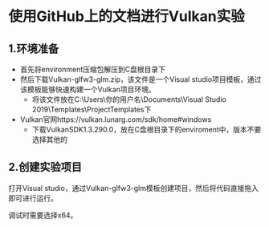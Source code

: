 # 使用GitHub上的文档进行Vulkan实验



## 1.环境准备



- 首先将environment压缩包解压到C盘根目录下
- 然后下载Vulkan-glfw3-glm.zip，该文件是一个Visual studio项目模板，通过该模板能够快速构建一个Vulkan项目环境。
  - 将该文件放在C:\Users\你的用户名\Documents\Visual Studio 2019\Templates\ProjectTemplates下
- Vulkan官网https://vulkan.lunarg.com/sdk/home#windows
  - 下载VulkanSDK1.3.290.0，放在C盘根目录下的enviroment中，版本不要选择其他的

## 2.创建实验项目



打开Visual studio，通过Vulkan-glfw3-glm模板创建项目，然后将代码直接拖入即可进行运行。

调试时需要选择x64。